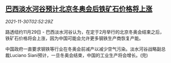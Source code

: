 <!--1638241262000-->
[巴西淡水河谷预计北京冬奥会后铁矿石价格将上涨](https://cn.reuters.com/article/brazil-vale-iron-ore-1130-idCNKBS2IF070)
------

<div><i>2021-11-30T02:52:29Z</i></div><p>路透纽约11月29日 - 巴西淡水河谷认为，在定于2月举行的北京冬奥会结束之后，铁矿石价格将会上涨，因为中国可能会允许更多钢铁生产商恢复产能。</p><p>中国政府一直要求钢铁等行业在冬奥会前减产以减少空气污染。淡水河谷战略副总裁Luciano Siani预计，一旦冬奥会结束，中国的工业生产将会增长。(完)</p>
